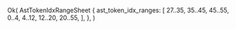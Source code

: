 Ok(
    AstTokenIdxRangeSheet {
        ast_token_idx_ranges: [
            27..35,
            35..45,
            45..55,
            0..4,
            4..12,
            12..20,
            20..55,
        ],
    },
)